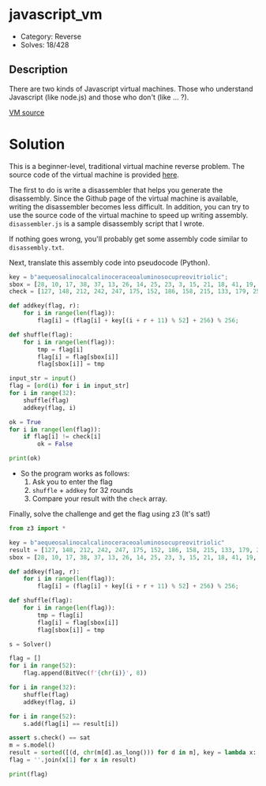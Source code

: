 # javascript\_vm

* Category: Reverse
* Solves: 18/428

## Description
There are two kinds of Javascript virtual machines. Those who understand Javascript (like node.js) and those who don't (like ... ?).

[VM source](https://github.com/francisrstokes/16bitjs)

# Solution
This is a beginner-level, traditional virtual machine reverse problem. The source code of the virtual machine is provided [here](https://github.com/francisrstokes/16bitjs).

The first to do is write a disassembler that helps you generate the disassembly. Since the Github page of the virtual machine is available, writing the disassembler becomes less difficult. In addition, you can try to use the source code of the virtual machine to speed up writing assembly. `disassembler.js` is a sample disassembly script that I wrote.


If nothing goes wrong, you'll probably get some assembly code similar to `disassembly.txt`.

Next, translate this assembly code into pseudocode (Python).

```python
key = b"aequeosalinocalcalinoceraceoaluminosocupreovitriolic";
sbox = [28, 10, 17, 38, 37, 13, 26, 14, 25, 23, 3, 15, 21, 18, 41, 19, 4, 16, 5, 39, 8, 32, 27, 33, 11, 0, 34, 46, 36, 35, 51, 47, 22, 6, 40, 2, 29, 7, 24, 45, 12, 44, 31, 30, 49, 43, 48, 42, 50, 1, 20, 9]
check = [127, 148, 212, 242, 247, 175, 152, 186, 158, 215, 133, 179, 251, 221, 207, 183, 230, 94, 3, 175, 216, 179, 195, 183, 190, 162, 189, 81, 170, 152, 209, 164, 196, 160, 98, 97, 87, 145, 88, 157, 248, 197, 175, 136, 180, 186, 233, 175, 223, 169, 185, 217]

def addkey(flag, r):
    for i in range(len(flag)):
        flag[i] = (flag[i] + key[(i + r + 11) % 52] + 256) % 256;

def shuffle(flag):
    for i in range(len(flag)):
        tmp = flag[i]
        flag[i] = flag[sbox[i]]
        flag[sbox[i]] = tmp

input_str = input()
flag = [ord(i) for i in input_str]
for i in range(32):
    shuffle(flag)
    addkey(flag, i)

ok = True
for i in range(len(flag)):
    if flag[i] != check[i]
        ok = False

print(ok)
```

* So the program works as follows:
    1. Ask you to enter the flag
    2. `shuffle` + `addkey` for 32 rounds
    3. Compare your result with the `check` array.

Finally, solve the challenge and get the flag using z3 (It's sat!)

```python
from z3 import *

key = b"aequeosalinocalcalinoceraceoaluminosocupreovitriolic"
result = [127, 148, 212, 242, 247, 175, 152, 186, 158, 215, 133, 179, 251, 221, 207, 183, 230, 94, 3, 175, 216, 179, 195, 183, 190, 162, 189, 81, 170, 152, 209, 164, 196, 160, 98, 97, 87, 145, 88, 157, 248, 197, 175, 136, 180, 186, 233, 175, 223, 169, 185, 217]
sbox = [28, 10, 17, 38, 37, 13, 26, 14, 25, 23, 3, 15, 21, 18, 41, 19, 4, 16, 5, 39, 8, 32, 27, 33, 11, 0, 34, 46, 36, 35, 51, 47, 22, 6, 40, 2, 29, 7, 24, 45, 12, 44, 31, 30, 49, 43, 48, 42, 50, 1, 20, 9]

def addkey(flag, r):
    for i in range(len(flag)):
        flag[i] = (flag[i] + key[(i + r + 11) % 52] + 256) % 256;

def shuffle(flag):
    for i in range(len(flag)):
        tmp = flag[i]
        flag[i] = flag[sbox[i]]
        flag[sbox[i]] = tmp

s = Solver()

flag = []
for i in range(52):
    flag.append(BitVec(f'{chr(i)}', 8))

for i in range(32):
    shuffle(flag)
    addkey(flag, i)

for i in range(52):
    s.add(flag[i] == result[i])

assert s.check() == sat
m = s.model()
result = sorted([(d, chr(m[d].as_long())) for d in m], key = lambda x: str(x[0]))
flag = ''.join(x[1] for x in result)

print(flag)
```
